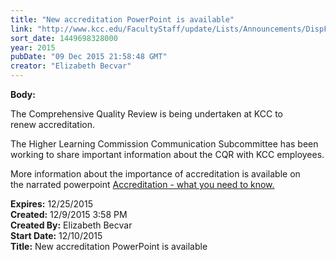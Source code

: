 ```yaml
---
title: "New accreditation PowerPoint is available"
link: "http://www.kcc.edu/FacultyStaff/update/Lists/Announcements/DispForm.aspx?ID=2111"
sort_date: 1449698328000
year: 2015
pubDate: "09 Dec 2015 21:58:48 GMT"
creator: "Elizabeth Becvar"
---
```


<div><b>Body:</b> <div class="ExternalClassC6B3813768CB4AA89C406114EABF203F"><p>The Comprehensive Quality Review is being undertaken at KCC to renew accreditation.</p>
<p>The Higher Learning Commission Communication Subcommittee has been working to share important information about the CQR with KCC employees. </p>
<p>More information about the importance of accreditation is available on the narrated powerpoint <a href="/Community/Collegeinfo/ie/aqip/Pages/accreditation-what-you-need-to-know.aspx">Accreditation - what you need to know.</a></p></div></div>
<div><b>Expires:</b> 12/25/2015</div>
<div><b>Created:</b> 12/9/2015 3:58 PM</div>
<div><b>Created By:</b> Elizabeth Becvar</div>
<div><b>Start Date:</b> 12/10/2015</div>
<div><b>Title:</b> New accreditation PowerPoint is available</div>
